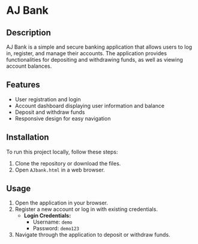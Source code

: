 # AJ Bank

## Description
AJ Bank is a simple and secure banking application that allows users to log in, register, and manage their accounts. The application provides functionalities for depositing and withdrawing funds, as well as viewing account balances.

## Features
- User registration and login
- Account dashboard displaying user information and balance
- Deposit and withdraw funds
- Responsive design for easy navigation

## Installation
To run this project locally, follow these steps:
1. Clone the repository or download the files.
2. Open `AJbank.html` in a web browser.

## Usage
1. Open the application in your browser.
2. Register a new account or log in with existing credentials.
   - **Login Credentials:**
     - Username: `demo`
     - Password: `demo123`
3. Navigate through the application to deposit or withdraw funds.

